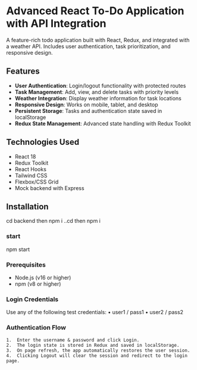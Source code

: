 ﻿# Advanced React To-Do Application with API Integration


A feature-rich todo application built with React, Redux, and integrated with a weather API. Includes user authentication, task prioritization, and responsive design.

## Features

- **User Authentication**: Login/logout functionality with protected routes
- **Task Management**: Add, view, and delete tasks with priority levels
- **Weather Integration**: Display weather information for task locations
- **Responsive Design**: Works on mobile, tablet, and desktop
- **Persistent Storage**: Tasks and authentication state saved in localStorage
- **Redux State Management**: Advanced state handling with Redux Toolkit

## Technologies Used

- React 18
- Redux Toolkit
- React Hooks
- Tailwind CSS
- Flexbox/CSS Grid
- Mock backend with Express

## Installation
cd backend then npm i
..cd then npm i 

### start 
npm start 

### Prerequisites

- Node.js (v16 or higher)
- npm (v8 or higher)

### Login Credentials

Use any of the following test credentials:
	•	user1 / pass1
	•	user2 / pass2


### Authentication Flow
	1.	Enter the username & password and click Login.
	2.	The login state is stored in Redux and saved in localStorage.
	3.	On page refresh, the app automatically restores the user session.
	4.	Clicking Logout will clear the session and redirect to the login page.

